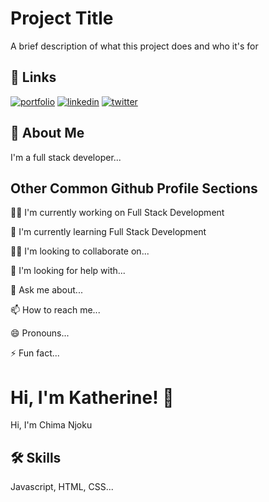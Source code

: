 
# Project Title

A brief description of what this project does and who it's for


## 🔗 Links
[![portfolio](https://img.shields.io/badge/my_portfolio-000?style=for-the-badge&logo=ko-fi&logoColor=white)]()
[![linkedin](https://img.shields.io/badge/linkedin-0A66C2?style=for-the-badge&logo=linkedin&logoColor=white)](https://www.linkedin.com/in/njoku-chima-0b9269162)
[![twitter](https://img.shields.io/badge/twitter-1DA1F2?style=for-the-badge&logo=twitter&logoColor=white)](https://twitter.com/Chimao__?t=s4orY3mo-oXEtuhlrBbXgg&s=09/)


## 🚀 About Me
I'm a full stack developer...


## Other Common Github Profile Sections
👩‍💻 I'm currently working on Full Stack Development

🧠 I'm currently learning Full Stack Development

👯‍♀️ I'm looking to collaborate on...

🤔 I'm looking for help with...

💬 Ask me about...

📫 How to reach me...

😄 Pronouns...

⚡️ Fun fact...


# Hi, I'm Katherine! 👋
Hi, I'm Chima Njoku


## 🛠 Skills
Javascript, HTML, CSS...

